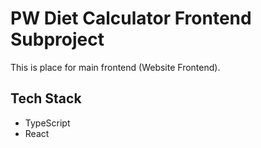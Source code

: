 # PW Diet Calculator Frontend Subproject

This is place for main frontend (Website Frontend).

## Tech Stack

* TypeScript
* React
